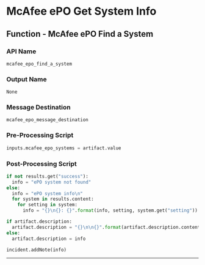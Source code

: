<!--
    DO NOT MANUALLY EDIT THIS FILE
    THIS FILE IS AUTOMATICALLY GENERATED WITH resilient-sdk codegen
    Generated with resilient-sdk v50.0.151
-->

# McAfee ePO Get System Info

## Function - McAfee ePO Find a System

### API Name
`mcafee_epo_find_a_system`

### Output Name
`None`

### Message Destination
`mcafee_epo_message_destination`

### Pre-Processing Script
```python
inputs.mcafee_epo_systems = artifact.value
```

### Post-Processing Script
```python
if not results.get("success"):
  info = "ePO system not found"
else:
  info = "ePO system info\n"
  for system in results.content:
    for setting in system:
      info = "{}\n{}: {}".format(info, setting, system.get("setting"))

if artifact.description:
  artifact.description = "{}\n\n{}".format(artifact.description.content, info)
else:
  artifact.description = info

incident.addNote(info)
```

---

